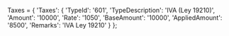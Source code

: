 Taxes = {
    'Taxes': {
        'TypeId': '601',
        'TypeDescription': 'IVA (Ley 19210)',
        'Amount': '10000',
        'Rate': '1050',
        'BaseAmount': '10000',
        'AppliedAmount': '8500',
        'Remarks': 'IVA Ley 19210'
    }
};